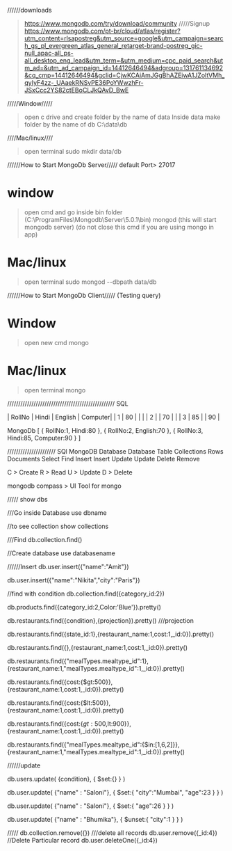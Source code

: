//////downloads
> https://www.mongodb.com/try/download/community
/////Signup
> https://www.mongodb.com/pt-br/cloud/atlas/register?utm_content=rlsapostreg&utm_source=google&utm_campaign=search_gs_pl_evergreen_atlas_general_retarget-brand-postreg_gic-null_apac-all_ps-all_desktop_eng_lead&utm_term=&utm_medium=cpc_paid_search&utm_ad=&utm_ad_campaign_id=14412646494&adgroup=131761134692&cq_cmp=14412646494&gclid=CjwKCAiAmJGgBhAZEiwA1JZoltVMh_qyIyF4zz-_UAaekRNSvPE36PoYWwzhFr-JSxCcc2YS82ctEBoCLJkQAvD_BwE

/////Window/////
> open c drive and create folder by the name of data
> Inside data make folder by the name of db
> C:\data\db

////Mac/linux////
> open terminal
> sudo mkdir data/db


//////How to Start MongoDb Server/////
default Port> 27017
# window
> open cmd and go inside bin folder
(C:\ProgramFiles\Mongodb\Server\5.0.1\bin)
> mongod
(this will start mongodb server)
(do not close this cmd if you are using mongo in app)

# Mac/linux
> open terminal
> sudo mongod --dbpath data/db


//////How to Start MongoDb Client/////
(Testing query)
# Window
> open new cmd
> mongo

# Mac/linux
> open terminal
> mongo

/////////////////////////////////////////////////
SQL

| RollNo | Hindi | English | Computer|
|   1    |  80   |         |         |
|   2    |       |    70   |         |
|   3    |  85   |         |    90   |

MongoDb
[
    {
        RollNo:1,
        Hindi:80
    },
    {
        RollNo:2,
        English:70
    },
    {
        RollNo:3,
        Hindi:85,
        Computer:90
    }
]

//////////////////////
SQl         MongoDB
Database    Database
Table       Collections
Rows        Documents
Select      Find
Insert      Insert
Update      Update
Delete      Remove

C > Create
R > Read
U > Update
D > Delete


mongodb compass > UI Tool for mongo

/////
show dbs

///Go inside Database
use dbname

//to see collection
show collections

///Find
db.collection.find()

//Create database
use databasename

//////Insert
db.user.insert({"name":"Amit"})

db.user.insert({"name":"Nikita","city":"Paris"})

//find with condition
db.collection.find({category_id:2})

db.products.find({category_id:2,Color:'Blue'}).pretty()


db.restaurants.find({condition},{projection}).pretty()
///projection

db.restaurants.find({state_id:1},{restaurant_name:1,cost:1,_id:0}).pretty()

db.restaurants.find({},{restaurant_name:1,cost:1,_id:0}).pretty()


db.restaurants.find({"mealTypes.mealtype_id":1},{restaurant_name:1,"mealTypes.mealtype_id":1,_id:0}).pretty()


db.restaurants.find({cost:{$gt:500}},{restaurant_name:1,cost:1,_id:0}).pretty()

db.restaurants.find({cost:{$lt:500}},{restaurant_name:1,cost:1,_id:0}).pretty()


db.restaurants.find({cost:{$gt:500,$lt:900}},{restaurant_name:1,cost:1,_id:0}).pretty()


db.restaurants.find({"mealTypes.mealtype_id":{$in:[1,6,2]}},{restaurant_name:1,"mealTypes.mealtype_id":1,_id:0}).pretty()

//////update

db.users.update(
    {condition},
    {
        $set:{}
    }
)

db.user.update(
    {"name" : "Saloni"},
    {
        $set:{
            "city":"Mumbai",
            "age":23
        }
    }
)

db.user.update(
    {"name" : "Saloni"},
    {
        $set:{
            "age":26
        }
    }
)

db.user.update(
    {"name" : "Bhumika"},
    {
        $unset:{
            "city":1
        }
    }
)

/////
db.collection.remove({}) ///delete all records
db.user.remove({_id:4}) //Delete Particular record 
db.user.deleteOne({_id:4}) 